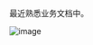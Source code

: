 最近熟悉业务文档中。

![image](https://github.com/user-attachments/assets/a1e180bd-1221-4292-82c8-fe8e2da14529)
